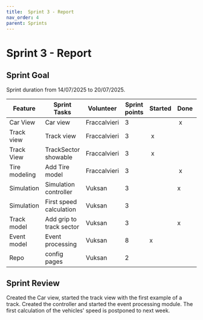```yaml
---
title:  Sprint 3 - Report
nav_order: 4
parent: Sprints
---
```


# Sprint 3 - Report

## Sprint Goal

Sprint duration from 14/07/2025 to 20/07/2025.

| **Feature**                     | **Sprint Tasks**         | **Volunteer** | **Sprint points** | **Started** | **Done** | **Postponed** |
|---------------------------------|--------------------------| ---| ---| ---| ---| --- |
| Car View                        | Car view                 | Fraccalvieri | 3 |  |  x |  |
| Track view                      | Track view               | Fraccalvieri | 3 |  x |  |  |
| Track View | TrackSector showable     | Fraccalvieri | 3 |  x |  |  |
| Tire modeling                   | Add Tire model           | Fraccalvieri | 3 |  |  x |  |
| Simulation                      | Simulation controller    | Vuksan | 3 |  | x |  |
| Simulation                      | First speed calculation  | Vuksan | 3 |  |  | x |
| Track model                     | Add grip to track sector | Vuksan | 3 |  | x |  |
| Event model                     | Event processing         | Vuksan | 8 | x |  |  |
| Repo                            | config pages             | Vuksan | 2 |  |  | x |

## Sprint Review

Created the Car view, started the track view with the first example of a track. Created the controller and started the event processing module. The first calculation of the vehicles' speed is postponed to next week.